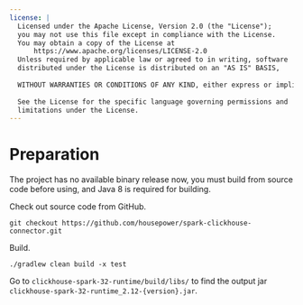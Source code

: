```yaml
---
license: |
  Licensed under the Apache License, Version 2.0 (the "License");
  you may not use this file except in compliance with the License.
  You may obtain a copy of the License at
      https://www.apache.org/licenses/LICENSE-2.0
  Unless required by applicable law or agreed to in writing, software
  distributed under the License is distributed on an "AS IS" BASIS,
  
  WITHOUT WARRANTIES OR CONDITIONS OF ANY KIND, either express or implied.
  
  See the License for the specific language governing permissions and
  limitations under the License.
---
```


Preparation
===

The project has no available binary release now, you must build from source code before using, and Java 8 is required
for building. 

Check out source code from GitHub.

```
git checkout https://github.com/housepower/spark-clickhouse-connector.git
```

Build.

```shell
./gradlew clean build -x test
```

Go to `clickhouse-spark-32-runtime/build/libs/` to find the output jar `clickhouse-spark-32-runtime_2.12-{version}.jar`.
